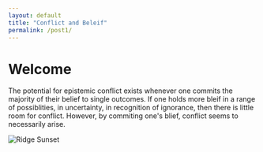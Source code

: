 ```yaml
---
layout: default
title: "Conflict and Beleif"
permalink: /post1/
---
```


# Welcome
The potential for epistemic conflict exists whenever one commits the majority of their belief to single outcomes. If one holds more bleif in a range of possiblities, in uncertainty, in recognition of ignorance, then there is little room for conflict. However, by commiting one's blief, conflict seems to necessarily arise.

![Ridge Sunset](/ridge_sunset.jpg)
